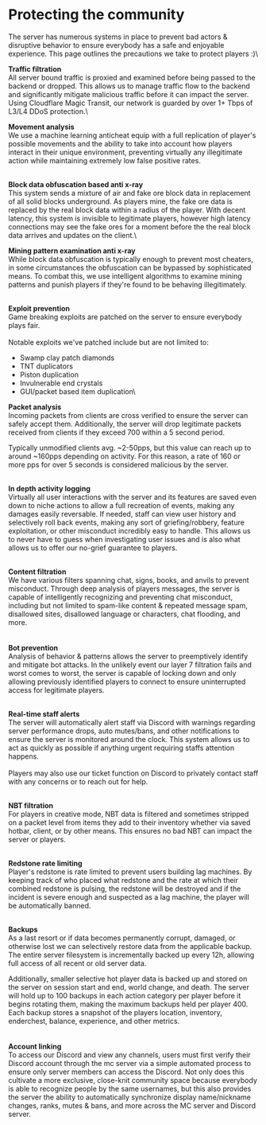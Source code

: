 # Protecting the community

The server has numerous systems in place to prevent bad actors & disruptive behavior to ensure everybody has a safe and enjoyable experience. This page outlines the precautions we take to protect players :)\


**Traffic filtration**\
All server bound traffic is proxied and examined before being passed to the backend or dropped. This allows us to manage traffic flow to the backend and significantly mitigate malicious traffic before it can impact the server. Using Cloudflare Magic Transit, our network is guarded by over 1+ Tbps of L3/L4 DDoS protection.\


**Movement analysis**\
We use a machine learning anticheat equip with a full replication of player's possible movements and the ability to take into account how players interact in their unique environment, preventing virtually any illegitimate action while maintaining extremely low false positive rates.

\
**Block data obfuscation based anti x-ray**\
This system sends a mixture of air and fake ore block data in replacement of all solid blocks underground. As players mine, the fake ore data is replaced by the real block data within a radius of the player. With decent latency, this system is invisible to legitimate players, however high latency connections may see the fake ores for a moment before the the real block data arrives and updates on the client.\


**Mining pattern examination anti x-ray**\
While block data obfuscation is typically enough to prevent most cheaters, in some circumstances the obfuscation can be bypassed by sophisticated means. To combat this, we use intelligent algorithms to examine mining patterns and punish players if they're found to be behaving illegitimately.

\
**Exploit prevention**\
Game breaking exploits are patched on the server to ensure everybody plays fair.\
\
Notable exploits we've patched include but are not limited to:

* Swamp clay patch diamonds
* TNT duplicators
* Piston duplication
* Invulnerable end crystals
* GUI/packet based item duplication\


**Packet analysis**\
Incoming packets from clients are cross verified to ensure the server can safely accept them. Additionally, the server will drop legitimate packets received from clients if they exceed 700 within a 5 second period.

Typically unmodified clients avg. \~2-50pps, but this value can reach up to around \~160pps depending on activity. For this reason, a rate of 160 or more pps for over 5 seconds is considered malicious by the server.

\
**In depth activity logging**\
Virtually all user interactions with the server and its features are saved even down to niche actions to allow a full recreation of events, making any damages easily reversable. If needed, staff can view user history and selectively roll back events, making any sort of griefing/robbery, feature exploitation, or other misconduct incredibly easy to handle. This allows us to never have to guess when investigating user issues and is also what allows us to offer our no-grief guarantee to players.

\
**Content filtration**\
We have various filters spanning chat, signs, books, and anvils to prevent misconduct. Through deep analysis of players messages, the server is capable of intelligently recognizing and preventing chat misconduct, including but not limited to spam-like content & repeated message spam, disallowed sites, disallowed language or characters, chat flooding, and more.\
\
\
**Bot prevention**\
Analysis of behavior & patterns allows the server to preemptively identify and mitigate bot attacks. In the unlikely event our layer 7 filtration fails and worst comes to worst, the server is capable of locking down and only allowing previously identified players to connect to ensure uninterrupted access for legitimate players.

\
**Real-time staff alerts**\
The server will automatically alert staff via Discord with warnings regarding server performance drops, auto mutes/bans, and other notifications to ensure the server is monitored around the clock. This system allows us to act as quickly as possible if anything urgent requiring staffs attention happens.\
\
Players may also use our ticket function on Discord to privately contact staff with any concerns or to reach out for help.

\
**NBT filtration**\
For players in creative mode, NBT data is filtered and sometimes stripped on a packet level from items they add to their inventory whether via saved hotbar, client, or by other means. This ensures no bad NBT can impact the server or players.

\
**Redstone rate limiting**\
Player's redstone is rate limited to prevent users building lag machines. By keeping track of who placed what redstone and the rate at which their combined redstone is pulsing, the redstone will be destroyed and if the incident is severe enough and suspected as a lag machine, the player will be automatically banned.

\
**Backups**\
As a last resort or if data becomes permanently corrupt, damaged, or otherwise lost we can selectively restore data from the applicable backup. The entire server filesystem is incrementally backed up every 12h, allowing full access of all recent or old server data.

Additionally, smaller selective hot player data is backed up and stored on the server on session start and end, world change, and death. The server will hold up to 100 backups in each action category per player before it begins rotating them, making the maximum backups held per player 400. Each backup stores a snapshot of the players location, inventory, enderchest, balance, experience, and other metrics.\
\
\
**Account linking**\
To access our Discord and view any channels, users must first verify their Discord account through the mc server via a simple automated process to ensure only server members can access the Discord. Not only does this cultivate a more exclusive, close-knit community space because everybody is able to recognize people by the same usernames, but this also provides the server the ability to automatically synchronize display name/nickname changes, ranks, mutes & bans, and more across the MC server and Discord server. &#x20;
